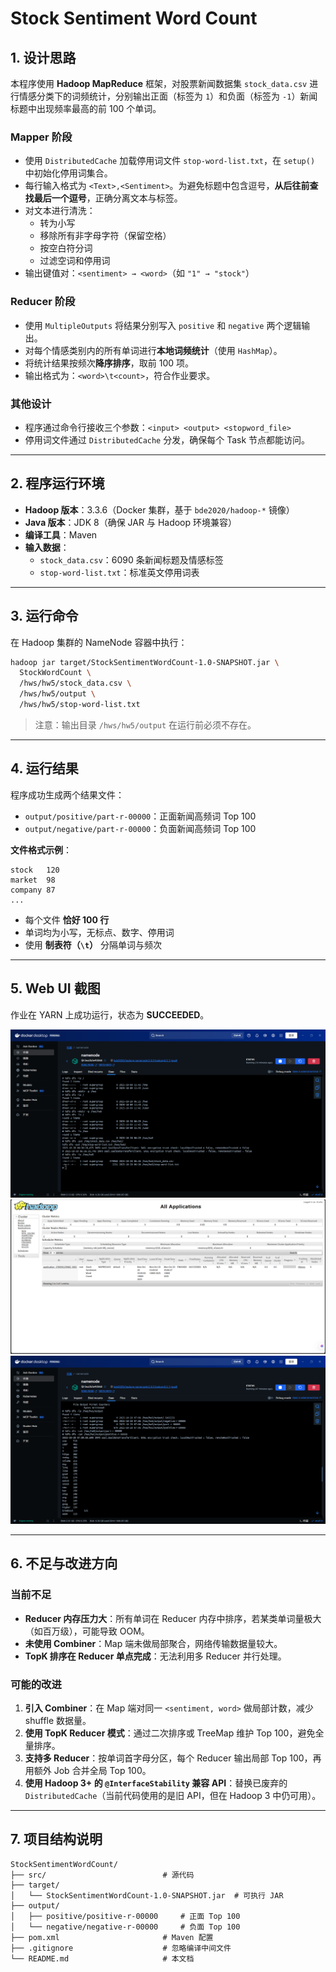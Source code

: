 # Stock Sentiment Word Count

## 1. 设计思路

本程序使用 **Hadoop MapReduce** 框架，对股票新闻数据集 `stock_data.csv` 进行情感分类下的词频统计，分别输出正面（标签为 `1`）和负面（标签为 `-1`）新闻标题中出现频率最高的前 100 个单词。

### Mapper 阶段
- 使用 `DistributedCache` 加载停用词文件 `stop-word-list.txt`，在 `setup()` 中初始化停用词集合。
- 每行输入格式为 `<Text>,<Sentiment>`。为避免标题中包含逗号，**从后往前查找最后一个逗号**，正确分离文本与标签。
- 对文本进行清洗：
    - 转为小写
    - 移除所有非字母字符（保留空格）
    - 按空白符分词
    - 过滤空词和停用词
- 输出键值对：`<sentiment> → <word>`（如 `"1" → "stock"`）

### Reducer 阶段
- 使用 `MultipleOutputs` 将结果分别写入 `positive` 和 `negative` 两个逻辑输出。
- 对每个情感类别内的所有单词进行**本地词频统计**（使用 `HashMap`）。
- 将统计结果按频次**降序排序**，取前 100 项。
- 输出格式为：`<word>\t<count>`，符合作业要求。

### 其他设计
- 程序通过命令行接收三个参数：`<input> <output> <stopword_file>`
- 停用词文件通过 `DistributedCache` 分发，确保每个 Task 节点都能访问。

---

## 2. 程序运行环境

- **Hadoop 版本**：3.3.6（Docker 集群，基于 `bde2020/hadoop-*` 镜像）
- **Java 版本**：JDK 8（确保 JAR 与 Hadoop 环境兼容）
- **编译工具**：Maven
- **输入数据**：
    - `stock_data.csv`：6090 条新闻标题及情感标签
    - `stop-word-list.txt`：标准英文停用词表

---

## 3. 运行命令

在 Hadoop 集群的 NameNode 容器中执行：

```bash
hadoop jar target/StockSentimentWordCount-1.0-SNAPSHOT.jar \
  StockWordCount \
  /hws/hw5/stock_data.csv \
  /hws/hw5/output \
  /hws/hw5/stop-word-list.txt
```

> 注意：输出目录 `/hws/hw5/output` 在运行前必须不存在。

---

## 4. 运行结果

程序成功生成两个结果文件：

- `output/positive/part-r-00000`：正面新闻高频词 Top 100
- `output/negative/part-r-00000`：负面新闻高频词 Top 100

**文件格式示例**：
```
stock	120
market	98
company	87
...
```

- 每个文件 **恰好 100 行**
- 单词均为小写，无标点、数字、停用词
- 使用 **制表符（`\t`）** 分隔单词与频次

---

## 5. Web UI 截图

作业在 YARN 上成功运行，状态为 **SUCCEEDED**。

![YARN Job Success](p1.png)
![YARN Job Success](p2.png)
![YARN Job Success](p3.png)

---

## 6. 不足与改进方向

### 当前不足
- **Reducer 内存压力大**：所有单词在 Reducer 内存中排序，若某类单词量极大（如百万级），可能导致 OOM。
- **未使用 Combiner**：Map 端未做局部聚合，网络传输数据量较大。
- **TopK 排序在 Reducer 单点完成**：无法利用多 Reducer 并行处理。

### 可能的改进
1. **引入 Combiner**：在 Map 端对同一 `<sentiment, word>` 做局部计数，减少 shuffle 数据量。
2. **使用 TopK Reducer 模式**：通过二次排序或 TreeMap 维护 Top 100，避免全量排序。
3. **支持多 Reducer**：按单词首字母分区，每个 Reducer 输出局部 Top 100，再用额外 Job 合并全局 Top 100。
4. **使用 Hadoop 3+ 的 `@InterfaceStability` 兼容 API**：替换已废弃的 `DistributedCache`（当前代码使用的是旧 API，但在 Hadoop 3 中仍可用）。

---

## 7. 项目结构说明

```
StockSentimentWordCount/
├── src/                          # 源代码
├── target/
│   └── StockSentimentWordCount-1.0-SNAPSHOT.jar  # 可执行 JAR
├── output/
│   ├── positive/positive-r-00000     # 正面 Top 100
│   └── negative/negative-r-00000     # 负面 Top 100
├── pom.xml                       # Maven 配置
├── .gitignore                    # 忽略编译中间文件
└── README.md                     # 本文档
```

